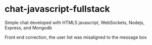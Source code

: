 # chat-javascript-fullstack
Simple chat developed with HTML5 javascript, WebSockets, Nodejs, Express, and Mongodb

Front end correction, the user list was misaligned to the message box
